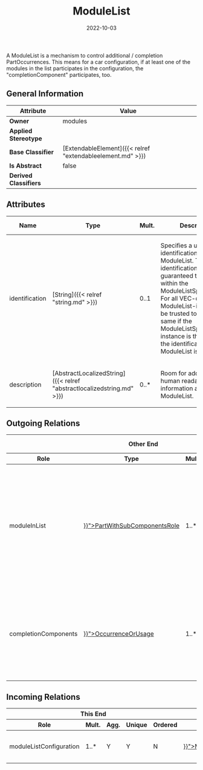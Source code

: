 ﻿---
title: ModuleList
toc: false
type: specs
date: "2022-10-03"
draft: false
specification: VEC
version: 2.0.1
documentType: "Recommendation"
elementType: Class
classes:
  - ModuleList
menu_name: vec-2.0.1
---
<p> A ModuleList is a mechanism to control additional / completion PartOccurrences. This means for a car configuration, if at least one of the modules in the list participates in the configuration, the &quot;completionComponent&quot; participates, too.      </p>

## General Information

| Attribute               | Value |
|-------------------------|-------|
| **Owner**               | modules |
| **Applied Stereotype**  |   |
| **Base Classifier**     | [ExtendableElement]({{< relref "extendableelement.md" >}})<br/>  |
| **Is Abstract**         | false |
| **Derived Classifiers** |   |

## Attributes
|  Name  |  Type  |  Mult.  |  Description  |  Owning Classifier  |
|--------|--------|---------|---------------|--------------|
|identification| [String]({{< relref "string.md" >}}) | 0..1 | <p> Specifies a unique identification of the ModuleList. The identification is guaranteed to be unique within the ModuleListSpecification. For all VEC-documents a ModuleList-instance can be trusted to be the same if the ModuleListSpecification-instance is the same and the identification of the ModuleList is the same.      </p> | [ModuleList]({{< relref "modulelist.md" >}}) |
|description| [AbstractLocalizedString]({{< relref "abstractlocalizedstring.md" >}}) | 0..* | <p>Room for additional, human readable information about the ModuleList. </p> | [ModuleList]({{< relref "modulelist.md" >}}) |

## Outgoing Relations
<table>
    <thead>
        <tr>
           <th colspan="6">Other End</th>
           <th colspan="1">This End</th>
           <th colspan="1">General</th>
        </tr>
        <tr>
           <th>Role</th>
           <th>Type</th>
           <th>Mult.</th>
           <th>Agg.</th>
           <th>Unique</th>
           <th>Ordered</th>
           <th>Mult.</th>
           <th>Description</th>
        </tr>
    <thead>
    <tbody>
    <tr>
        <td>moduleInList</td>
        <td><a href="{{< relref "partwithsubcomponentsrole.md" >}}">PartWithSubComponentsRole</a></td>
        <td>1..*</td>
        <td>N</td>
        <td>Y</td>
        <td>N</td>
        <td>0..*</td>
        <td>References the Modules that belong to the ModuleList. If any of the referenced Modules participates in a configuration the completion components participate, too.</td>
    </tr>
    <tr>
        <td>completionComponents</td>
        <td><a href="{{< relref "occurrenceorusage.md" >}}">OccurrenceOrUsage</a></td>
        <td>1..*</td>
        <td>N</td>
        <td>Y</td>
        <td>N</td>
        <td>0..*</td>
        <td>References the components that are used as completion, if any of the Modules in the ModuleList appears in a configuration.</td>
    </tr>
    </tbody>
</table>

##  Incoming Relations
<table>
    <thead>
        <tr>
           <th colspan="5">This End</th>
           <th colspan="2">Other End</th>
           <th colspan="1">General</th>
        </tr>
        <tr>
           <th>Role</th>
           <th>Mult.</th>
           <th>Agg.</th>
           <th>Unique</th>
           <th>Ordered</th>
           <th>Type</th>
           <th>Mult.</th>
           <th>Description</th>
        </tr>
    <thead>
    <tbody>
    <tr>
        <td>moduleListConfiguration</td>
        <td>1..*</td>
        <td>Y</td>
        <td>Y</td>
        <td>N</td>
        <td><a href="{{< relref "modulelistspecification.md" >}}">ModuleListSpecification</a></td>
        <td>1</td>
        <td>Specifies the ModuleLists defined in the ModuleListSpecification.</td>
    </tr>
    </tbody>
</table>



